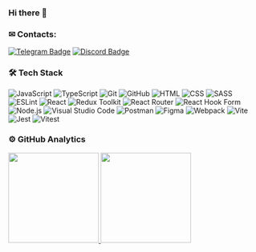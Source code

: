 ### Hi there 👋

### ✉ Contacts:
[![Telegram Badge](https://img.shields.io/badge/-Telegram-blue?style=flat&logo=Telegram&logoColor=white)](https://t.me/sh_nastasy) [![Discord Badge](https://img.shields.io/badge/-Discord-purple?style=flat&logo=Discord&logoColor=white)](https://discordapp.com/users/nastasy)

### 🛠 Tech Stack

![JavaScript](https://img.shields.io/badge/-JavaScript-423f3f?style=flat&logo=javascript)
![TypeScript](https://img.shields.io/badge/Typescript-423f3f?style=flat&logo=typescript)
![Git](https://img.shields.io/badge/-Git-423f3f?style=flat&logo=git)
![GitHub](https://img.shields.io/badge/-GitHub-423f3f?style=flat&logo=github)
![HTML](https://img.shields.io/badge/-HTML-423f3f?style=flat&logo=HTML5)
![CSS](https://img.shields.io/badge/-CSS-423f3f?style=flat&logo=CSS3&logoColor=1572B6)
![SASS](https://img.shields.io/badge/-SASS-423f3f?style=flat&logo=SASS)
![ESLint](https://img.shields.io/badge/ESLint-423f3f?style=flat&logo=eslint)
![React](https://img.shields.io/badge/-React-423f3f?style=flat&logo=react)
![Redux Toolkit](https://img.shields.io/badge/ReduxToolkit-423f3f?style=flat&logo=redux)
![React Router](https://img.shields.io/badge/React_Router-423f3f?style=flat&logo=react-router)
![React Hook Form](https://img.shields.io/badge/React%20Hook%20Form-423f3f?style=flat&logo=reacthookform&logoColor=white)
![Node.js](https://img.shields.io/badge/-Node.js-423f3f?style=flat&logo=node.js)
![Visual Studio Code](https://img.shields.io/badge/-Visual%20Studio%20Code-423f3f?style=flat&logo=visual-studio-code&logoColor=007ACC)
![Postman](https://img.shields.io/badge/Postman-423f3f?style=flat&logo=postman)
![Figma](https://img.shields.io/badge/Figma-423f3f?style=flat&logo=figma)
![Webpack](https://img.shields.io/badge/Webpack-423f3f?style=flat&logo=webpack)
![Vite](https://img.shields.io/badge/Vite-423f3f?style=flat&logo=vite)
![Jest](https://img.shields.io/badge/Jest-423f3f?style=flat&logo=jest)
![Vitest](https://img.shields.io/badge/Vitest-423f3f?style=flat&logo=vitest)

### ⚙️ GitHub Analytics

<p align="left">
<a href="https://github.com/nastasyma">
<img height="180em" src="https://github-readme-stats-eight-theta.vercel.app/api?username=laleks6&show_icons=true&theme=buefy&include_all_commits=true&count_private=true"/>
<img height="180em" src="https://github-readme-stats-eight-theta.vercel.app/api/top-langs/?username=laleks6&layout=compact&langs_count=8&theme=buefy"/>
</a>
</p>
